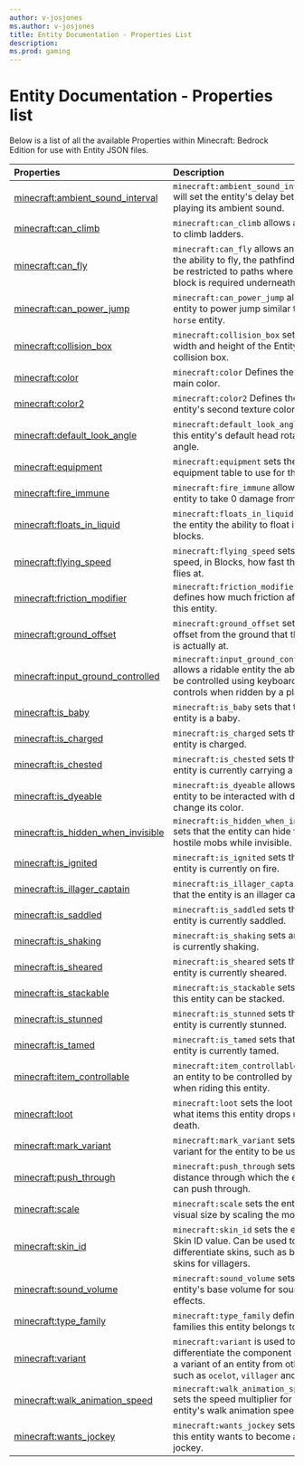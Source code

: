 ```yaml
---
author: v-josjones
ms.author: v-josjones
title: Entity Documentation - Properties List
description:
ms.prod: gaming
---
```


# Entity Documentation - Properties list

Below is a list of all the available Properties within Minecraft: Bedrock Edition for use with Entity JSON files.

|Properties |Description|
|:-----|:----------|
|[minecraft:ambient_sound_interval](EntityProperties/minecraftProperty_ambient_sound_interval.md) |`minecraft:ambient_sound_interval` will set the entity's delay between playing its ambient sound. |
|[minecraft:can_climb](EntityProperties/minecraftProperty_can_climb.md) |`minecraft:can_climb` allows an entity to climb ladders. |
|[minecraft:can_fly](EntityProperties/minecraftProperty_can_fly.md) |`minecraft:can_fly` allows an entity the ability to fly, the pathfinder won't be restricted to paths where a solid block is required underneath it. |
|[minecraft:can_power_jump](EntityProperties/minecraftProperty_can_power_jump.md) |`minecraft:can_power_jump` allows an entity to power jump similar to the `horse` entity. |
|[minecraft:collision_box](EntityProperties/minecraftProperty_collision_box.md) |`minecraft:collision_box` sets the width and height of the Entity's collision box. |
|[minecraft:color](EntityProperties/minecraftProperty_color.md) |`minecraft:color` Defines the entity's main color. |
|[minecraft:color2](EntityProperties/minecraftProperty_color2.md) |`minecraft:color2` Defines the entity's second texture color. |
|[minecraft:default_look_angle](EntityProperties/minecraftProperty_default_look_angle.md) |`minecraft:default_look_angle` sets this entity's default head rotation angle. |
|[minecraft:equipment](EntityProperties/minecraftProperty_equipment.md) |`minecraft:equipment` sets the equipment table to use for the entity. |
|[minecraft:fire_immune](EntityProperties/minecraftProperty_fire_immune.md) |`minecraft:fire_immune` allows an entity to take 0 damage from fire. |
|[minecraft:floats_in_liquid](EntityProperties/minecraftProperty_floats_in_liquid.md) |`minecraft:floats_in_liquid` allows the entity the ability to float in liquid blocks.|
|[minecraft:flying_speed](EntityProperties/minecraftProperty_flying_speed.md) |`minecraft:flying_speed` sets the speed, in Blocks, how fast this entity flies at. |
|[minecraft:friction_modifier](EntityProperties/minecraftProperty_friction_modifier.md) |`minecraft:friction_modifier` defines how much friction affects this entity. |
|[minecraft:ground_offset](EntityProperties/minecraftProperty_ground_offset.md) |`minecraft:ground_offset` sets the offset from the ground that the entity is actually at.|
|[minecraft:input_ground_controlled](EntityProperties/minecraftProperty_input_ground_controlled.md) |`minecraft:input_ground_controlled` allows a ridable entity the ability to be controlled using keyboard controls when ridden by a player. |
|[minecraft:is_baby](EntityProperties/minecraftProperty_is_baby.md) |`minecraft:is_baby` sets that the entity is a baby. |
|[minecraft:is_charged](EntityProperties/minecraftProperty_is_charged.md) |`minecraft:is_charged` sets that the entity is charged. |
|[minecraft:is_chested](EntityProperties/minecraftProperty_is_chested.md) |`minecraft:is_chested` sets that the entity is currently carrying a chest.|
|[minecraft:is_dyeable](EntityProperties/minecraftProperty_is_dyeable.md) |`minecraft:is_dyeable` allows the entity to be interacted with dyes to change its color. |
|[minecraft:is_hidden_when_invisible](EntityProperties/minecraftProperty_is_hidden_when_invisible.md) |`minecraft:is_hidden_when_invisible` sets that the entity can hide from hostile mobs while invisible. |
|[minecraft:is_ignited](EntityProperties/minecraftProperty_is_ignited.md) |`minecraft:is_ignited` sets that the entity is currently on fire. |
|[minecraft:is_illager_captain](EntityProperties/minecraftProperty_is_illager_captain.md) |`minecraft:is_illager_captain` sets that the entity is an illager captain. |
|[minecraft:is_saddled](EntityProperties/minecraftProperty_is_saddled.md) |`minecraft:is_saddled` sets that the entity is currently saddled. |
|[minecraft:is_shaking](EntityProperties/minecraftProperty_is_shaking.md) |`minecraft:is_shaking` sets an entity is currently shaking. |
|[minecraft:is_sheared](EntityProperties/minecraftProperty_is_sheared.md) |`minecraft:is_sheared` sets that this entity is currently sheared. |
|[minecraft:is_stackable](EntityProperties/minecraftProperty_is_stackable.md) |`minecraft:is_stackable` sets that this entity can be stacked. |
|[minecraft:is_stunned](EntityProperties/minecraftProperty_is_stunned.md) |`minecraft:is_stunned` sets that this entity is currently stunned. |
|[minecraft:is_tamed](EntityProperties/minecraftProperty_is_tamed.md) |`minecraft:is_tamed` sets that this entity is currently tamed. |
|[minecraft:item_controllable](EntityProperties/minecraftProperty_item_controllable.md) |`minecraft:item_controllable` allows an entity to be  controlled by an item when riding this entity. |
|[minecraft:loot](EntityProperties/minecraftProperty_loot.md) |`minecraft:loot` sets the loot table for what items this entity drops upon death. |
|[minecraft:mark_variant](EntityProperties/minecraftProperty_mark_variant.md) |`minecraft:mark_variant` sets the variant for the entity to be used. |
|[minecraft:push_through](EntityProperties/minecraftProperty_push_through.md) |`minecraft:push_through` sets the distance through which the entity can push through. |
|[minecraft:scale](EntityProperties/minecraftProperty_scale.md) |`minecraft:scale` sets the entity's visual size by scaling the model size. |
|[minecraft:skin_id](EntityProperties/minecraftProperty_skin_id.md) |`minecraft:skin_id` sets the entity's Skin ID value. Can be used to differentiate skins, such as base skins for villagers.|
|[minecraft:sound_volume](EntityProperties/minecraftProperty_sound_volume.md) |`minecraft:sound_volume` sets the entity's base volume for sound effects. |
|[minecraft:type_family](EntityProperties/minecraftProperty_type_family.md) |`minecraft:type_family` defines the families this entity belongs to. |
|[minecraft:variant](EntityProperties/minecraftProperty_variant.md) |`minecraft:variant` is used to differentiate the component group of a variant of an entity from others, such as `ocelot`, `villager` and `horse`. |
|[minecraft:walk_animation_speed](EntityProperties/minecraftProperty_walk_animation_speed.md) |`minecraft:walk_animation_speed` sets the speed multiplier for this entity's walk animation speed. |
|[minecraft:wants_jockey](EntityProperties/minecraftProperty_wants_jockey.md) |`minecraft:wants_jockey` sets that this entity wants to become a jockey. |
